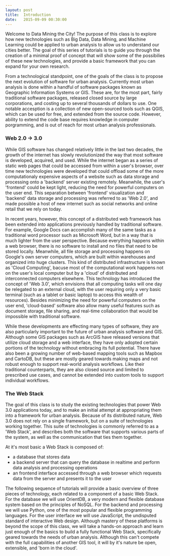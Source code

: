 ```yaml
---
layout: post
title:  Introduction
date:   2015-09-09 00:30:00
---
```


Welcome to Data Mining the City! The purpose of this class is to explore how new technologies such as Big Data, Data Mining, and Machine Learning could be applied to urban analysis to allow us to understand our cities better. The goal of this series of tutorials is to guide you through the creation of a minimal proof of concept that will show some of the possibilies of these new technologies, and provide a basic framework that you can expand for your own research.

From a technological standpoint, one of the goals of the class is to propose the next evolution of software for urban analysis. Currently most urban analysis is done within a handful of software packages known as Geographic Information Systems or GIS. These are, for the most part, fairly traditional software packages, released closed source by large corporations, and costing up to several thousands of dollars to use. One notable accesption is a collection of new open-sourced tools such as QGIS, which can be used for free, and extended from the source code. However, ability to extend the code base requires knowledge in computer porgramming, and is out of reach for most urban analysis professionals.

### Web 2.0 -> 3.0

While GIS software has changed relatively little in the last two decades, the growth of the internet has slowly revolutionized the way that most software is developed, acquired, and used. While the internet began as a series of static web pages that could be accessed from within a user's browser, over time new technologies were developed that could offload some of the more computationaly expensive aspects of a website such as data storage and processing onto a 'backend' server  existing remotely. Meanwhile, the user's 'frontend' could be kept light, reducing the need for powerful computers on the user end. This separation between 'frontend' visualization and 'backend' data storage and processing was referred to as 'Web 2.0', and made possible a host of new internet such as social networks and online retail that we rely on today.

In recent years, however, this concept of a distributed web framework has been extended into applications previously handled by traditional software. For example, Google Docs can accomplish many of the same tasks as a traditional word processor such as Microsoft Word, but in a way that is much lighter from the user perspective. Because everything happens within a web browser, there is no software to install and no files that need to be stored locally. Meanwhile, all file storage and processing happens on Google's own server computers, which are built within warehouses and organized into huge clusters. This kind of distributed infrastructure is known as 'Cloud Computing', bacuse most of the computational work happens not on the user's local computer but by a 'cloud' of distributed and interconnected computers elsewhere. This technology has introduced the concept of 'Web 3.0', which envisions that all computing tasks will one day be relegated to an external cloud, with the user requiring only a very basic terminal (such as a tablet or basic laptop) to access this wealth of resources). Besides minimizing the need for powerful computers on the user end, 'cloud-based' software also allow many useful features such as document storage, file sharing, and real-time collaboration that would be impossible with traditional software.

While these developments are effecting many types of software, they are also particularly important to the future of urban analysis software and GIS. Although some GIS packages such as ArcGIS have released versions that utilize cloud storage and a web interface, they have only adopted certain portions of the technology without embracing its full potential. There have also been a growing number of web-based mapping tools such as Mapbox and CartoDB, but these are mostly geared towards making maps and not robust enough to support real-world analysis workflows. Like their traditional counterparts, they are also closed source and limited to prescribed use cases, and cannot be extended into custom tools to support individual workflows.

### The Web Stack

The goal of this class is to study the existing technologies that power Web 3.0 applications today, and to make an initial attempt at appropriating them into a framework for urban analysis. Because of its distributed nature, Web 3.0 does not rely on a single framework, but on a suite of technologies working together. This suite of technologies is commonly referred to as a 'Web Stack', and describes both the software that supports various parts of the system, as well as the communication that ties them together. 

At it's most basic a Web Stack is composed of:

- a database that stores data
- a backend server that can query the database in realtime and perform data analysis and processing operations
- an frontend interface accessed through a web browser which requests data from the server and presents it to the user

The following sequence of tutorials will provide a basic overview of three pieces of technology, each related to a component of a basic Web Stack. For the database we will use OrientDB, a very modern and flexible database system based on the principles of NoSQL. For the backend and processing we will use Python, one of the most popular and flexible programming languages. For the user interface we will use JavaScript, the undisputed standard of interactive Web design. Although mastery of these platforms is beyond the scope of this class, we will take a hands-on approach and learn just enough of the basics to build a fully functional Web Stack, specifically geared towards the needs of urban analysis. Although this can't compete with the full capabilities of another GIS tool, it will by it's nature be open, extensible, and 'born in the cloud'.